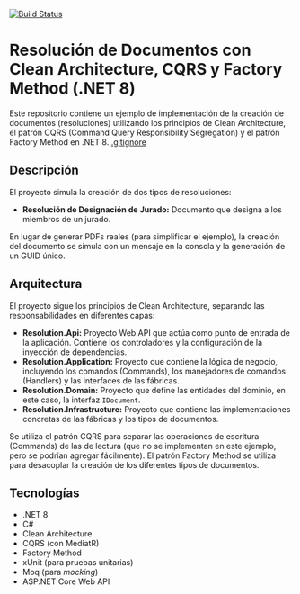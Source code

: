 [![Build Status](https://github.com/victorhroque/FactoryMethod/actions/workflows/dotnet.yml/badge.svg)](https://github.com/victorhroque/FactoryMethod/actions)

# Resolución de Documentos con Clean Architecture, CQRS y Factory Method (.NET 8)

Este repositorio contiene un ejemplo de implementación de la creación de documentos (resoluciones) utilizando los principios de Clean Architecture, el patrón CQRS (Command Query Responsibility Segregation) y el patrón Factory Method en .NET 8.
[.gitignore](.gitignore)
## Descripción

El proyecto simula la creación de dos tipos de resoluciones:

*   **Resolución de Designación de Jurado:** Documento que designa a los miembros de un jurado.

En lugar de generar PDFs reales (para simplificar el ejemplo), la creación del documento se simula con un mensaje en la consola y la generación de un GUID único.

## Arquitectura

El proyecto sigue los principios de Clean Architecture, separando las responsabilidades en diferentes capas:

*   **Resolution.Api:** Proyecto Web API que actúa como punto de entrada de la aplicación. Contiene los controladores y la configuración de la inyección de dependencias.
*   **Resolution.Application:** Proyecto que contiene la lógica de negocio, incluyendo los comandos (Commands), los manejadores de comandos (Handlers) y las interfaces de las fábricas.
*   **Resolution.Domain:** Proyecto que define las entidades del dominio, en este caso, la interfaz `IDocument`.
*   **Resolution.Infrastructure:** Proyecto que contiene las implementaciones concretas de las fábricas y los tipos de documentos.

Se utiliza el patrón CQRS para separar las operaciones de escritura (Commands) de las de lectura (que no se implementan en este ejemplo, pero se podrían agregar fácilmente). El patrón Factory Method se utiliza para desacoplar la creación de los diferentes tipos de documentos.

## Tecnologías

*   .NET 8
*   C#
*   Clean Architecture
*   CQRS (con MediatR)
*   Factory Method
*   xUnit (para pruebas unitarias)
*   Moq (para *mocking*)
*   ASP.NET Core Web API
